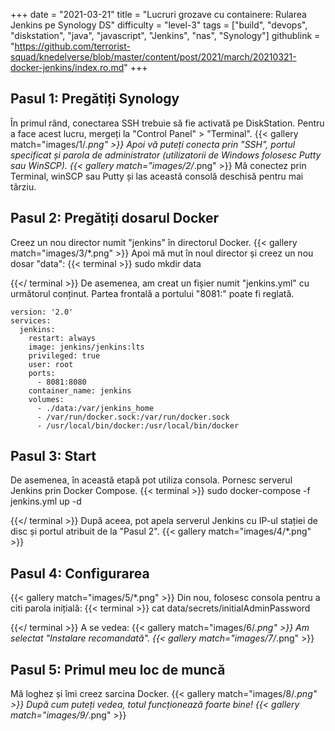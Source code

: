 +++
date = "2021-03-21"
title = "Lucruri grozave cu containere: Rularea Jenkins pe Synology DS"
difficulty = "level-3"
tags = ["build", "devops", "diskstation", "java", "javascript", "Jenkins", "nas", "Synology"]
githublink = "https://github.com/terrorist-squad/knedelverse/blob/master/content/post/2021/march/20210321-docker-jenkins/index.ro.md"
+++

## Pasul 1: Pregătiți Synology
În primul rând, conectarea SSH trebuie să fie activată pe DiskStation. Pentru a face acest lucru, mergeți la "Control Panel" > "Terminal".
{{< gallery match="images/1/*.png" >}}
Apoi vă puteți conecta prin "SSH", portul specificat și parola de administrator (utilizatorii de Windows folosesc Putty sau WinSCP).
{{< gallery match="images/2/*.png" >}}
Mă conectez prin Terminal, winSCP sau Putty și las această consolă deschisă pentru mai târziu.
## Pasul 2: Pregătiți dosarul Docker
Creez un nou director numit "jenkins" în directorul Docker.
{{< gallery match="images/3/*.png" >}}
Apoi mă mut în noul director și creez un nou dosar "data":
{{< terminal >}}
sudo mkdir data

{{</ terminal >}}
De asemenea, am creat un fișier numit "jenkins.yml" cu următorul conținut. Partea frontală a portului "8081:" poate fi reglată.
```
version: '2.0'
services:
  jenkins:
    restart: always
    image: jenkins/jenkins:lts
    privileged: true
    user: root
    ports:
      - 8081:8080
    container_name: jenkins
    volumes:
      - ./data:/var/jenkins_home
      - /var/run/docker.sock:/var/run/docker.sock
      - /usr/local/bin/docker:/usr/local/bin/docker

```

## Pasul 3: Start
De asemenea, în această etapă pot utiliza consola. Pornesc serverul Jenkins prin Docker Compose.
{{< terminal >}}
sudo docker-compose -f jenkins.yml up -d

{{</ terminal >}}
După aceea, pot apela serverul Jenkins cu IP-ul stației de disc și portul atribuit de la "Pasul 2".
{{< gallery match="images/4/*.png" >}}

## Pasul 4: Configurarea

{{< gallery match="images/5/*.png" >}}
Din nou, folosesc consola pentru a citi parola inițială:
{{< terminal >}}
cat data/secrets/initialAdminPassword

{{</ terminal >}}
A se vedea:
{{< gallery match="images/6/*.png" >}}
Am selectat "Instalare recomandată".
{{< gallery match="images/7/*.png" >}}

## Pasul 5: Primul meu loc de muncă
Mă loghez și îmi creez sarcina Docker.
{{< gallery match="images/8/*.png" >}}
După cum puteți vedea, totul funcționează foarte bine!
{{< gallery match="images/9/*.png" >}}